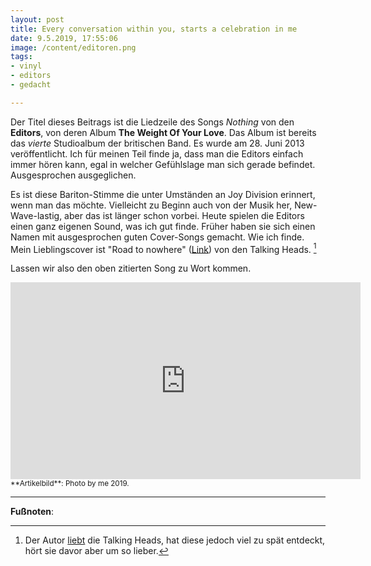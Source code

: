 ```yaml
---
layout: post
title: Every conversation within you, starts a celebration in me
date: 9.5.2019, 17:55:06
image: /content/editoren.png
tags:
- vinyl
- editors
- gedacht

---
```

Der Titel dieses Beitrags ist die Liedzeile des Songs *Nothing* von den **Editors**, von deren Album **The Weight Of Your Love**. Das Album ist bereits das *vierte* Studioalbum der britischen Band. Es wurde am 28. Juni 2013 veröffentlicht. Ich für meinen Teil finde ja, dass man die Editors einfach immer hören kann, egal in welcher Gefühlslage man sich gerade befindet. Ausgesprochen ausgeglichen.

Es ist diese Bariton-Stimme die unter Umständen an Joy Division erinnert, wenn man das möchte. Vielleicht zu Beginn auch von der Musik her, New-Wave-lastig, aber das ist länger schon vorbei. Heute spielen die Editors einen ganz eigenen Sound, was ich gut finde. Früher haben sie sich einen Namen mit ausgesprochen guten Cover-Songs gemacht. Wie ich finde. Mein Lieblingscover ist "Road to nowhere" ([Link](https://www.youtube.com/watch?v=HoqA2rHqk6g)) von den Talking Heads. [^1]

Lassen wir also den oben zitierten Song zu Wort kommen.

<div align="center">
  <iframe width="560" height="315" src="https://www.youtube.com/embed/i0MtTAW2bAo" frameborder="0" allow="accelerometer; autoplay; encrypted-media; gyroscope; picture-in-picture" allowfullscreen></iframe>
</div>

<small>
**Artikelbild**: Photo by me 2019.
</small>

---

**Fußnoten**:

[^1]: Der Autor [liebt](https://apfelhammer.de/2016/11/29/talking-heads-remain-in-light/) die Talking Heads, hat diese jedoch viel zu spät entdeckt, hört sie davor aber um so lieber.
